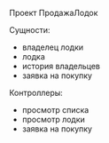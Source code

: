 Проект ПродажаЛодок

Сущности:
- владелец лодки
- лодка
- история владельцев
- заявка на покупку

Контроллеры:
- просмотр списка
- просмотр лодки
- заявка на покупку
